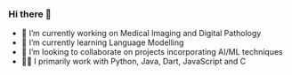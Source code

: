 ### Hi there 👋

- 🔭 I’m currently working on Medical Imaging and Digital Pathology
- 🌱 I’m currently learning Language Modelling
- 👯 I’m looking to collaborate on projects incorporating AI/ML techniques 
- 👨‍💻 I primarily work with Python, Java, Dart, JavaScript and C

